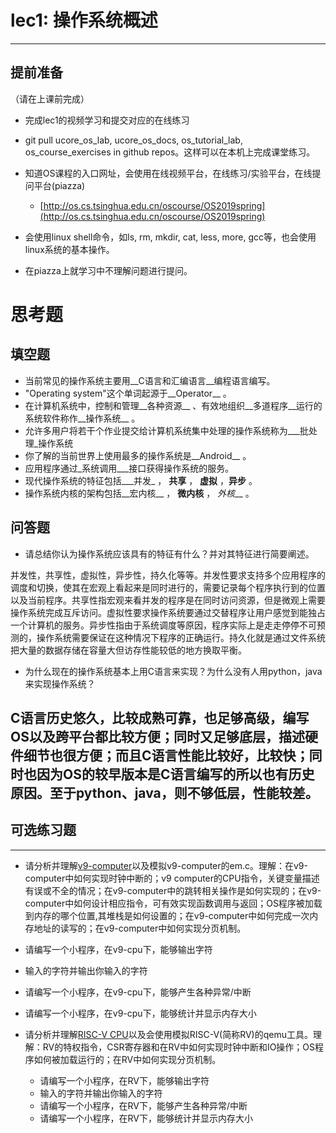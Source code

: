 # lec1: 操作系统概述

---

## **提前准备**

（请在上课前完成）

* 完成lec1的视频学习和提交对应的在线练习
* git pull ucore\_os\_lab, ucore\_os\_docs, os\_tutorial\_lab, os\_course\_exercises in github repos。这样可以在本机上完成课堂练习。
* 知道OS课程的入口网址，会使用在线视频平台，在线练习/实验平台，在线提问平台\(piazza\)
  * [http://os.cs.tsinghua.edu.cn/oscourse/OS2019spring](http://os.cs.tsinghua.edu.cn/oscourse/OS2019spring)


* 会使用linux shell命令，如ls, rm, mkdir, cat, less, more, gcc等，也会使用linux系统的基本操作。
* 在piazza上就学习中不理解问题进行提问。



# 思考题

## 填空题

* 当前常见的操作系统主要用__C语言和汇编语言__编程语言编写。
* "Operating system"这个单词起源于__Operator__ 。
* 在计算机系统中，控制和管理__各种资源__ 、有效地组织__多道程序__运行的系统软件称作__操作系统__ 。
* 允许多用户将若干个作业提交给计算机系统集中处理的操作系统称为___批处理_操作系统
* 你了解的当前世界上使用最多的操作系统是__Android__ 。
* 应用程序通过_系统调用___接口获得操作系统的服务。
* 现代操作系统的特征包括___并发_ ， __共享__ ， __虚拟__ ，__异步__ 。
* 操作系统内核的架构包括__宏内核__ ， __微内核__ ， _外核___ 。


## 问答题

- 请总结你认为操作系统应该具有的特征有什么？并对其特征进行简要阐述。

并发性，共享性，虚拟性，异步性，持久化等等。并发性要求支持多个应用程序的调度和切换，使其在宏观上看起来是同时进行的，需要记录每个程序执行到的位置以及当前程序。共享性指宏观来看并发的程序是在同时访问资源，但是微观上需要操作系统完成互斥访问。虚拟性要求操作系统要通过交替程序让用户感觉到能独占一个计算机的服务。异步性指由于系统调度等原因，程序实际上是走走停停不可预测的，操作系统需要保证在这种情况下程序的正确运行。持久化就是通过文件系统把大量的数据存储在容量大但访存性能较低的地方换取平衡。

- 为什么现在的操作系统基本上用C语言来实现？为什么没有人用python，java来实现操作系统？

C语言历史悠久，比较成熟可靠，也足够高级，编写OS以及跨平台都比较方便；同时又足够底层，描述硬件细节也很方便；而且C语言性能比较好，比较快；同时也因为OS的较早版本是C语言编写的所以也有历史原因。至于python、java，则不够低层，性能较差。
---

## 可选练习题

---

- 请分析并理解[v9\-computer](https://github.com/chyyuu/os_tutorial_lab/blob/master/v9_computer/docs/v9_computer.md)以及模拟v9\-computer的em.c。理解：在v9\-computer中如何实现时钟中断的；v9 computer的CPU指令，关键变量描述有误或不全的情况；在v9\-computer中的跳转相关操作是如何实现的；在v9\-computer中如何设计相应指令，可有效实现函数调用与返回；OS程序被加载到内存的哪个位置,其堆栈是如何设置的；在v9\-computer中如何完成一次内存地址的读写的；在v9\-computer中如何实现分页机制。


- 请编写一个小程序，在v9-cpu下，能够输出字符


- 输入的字符并输出你输入的字符


- 请编写一个小程序，在v9-cpu下，能够产生各种异常/中断


- 请编写一个小程序，在v9-cpu下，能够统计并显示内存大小



- 请分析并理解[RISC-V CPU](http://www.riscvbook.com/chinese/)以及会使用模拟RISC\-V(简称RV)的qemu工具。理解：RV的特权指令，CSR寄存器和在RV中如何实现时钟中断和IO操作；OS程序如何被加载运行的；在RV中如何实现分页机制。
  - 请编写一个小程序，在RV下，能够输出字符
  - 输入的字符并输出你输入的字符
  - 请编写一个小程序，在RV下，能够产生各种异常/中断
  - 请编写一个小程序，在RV下，能够统计并显示内存大小
